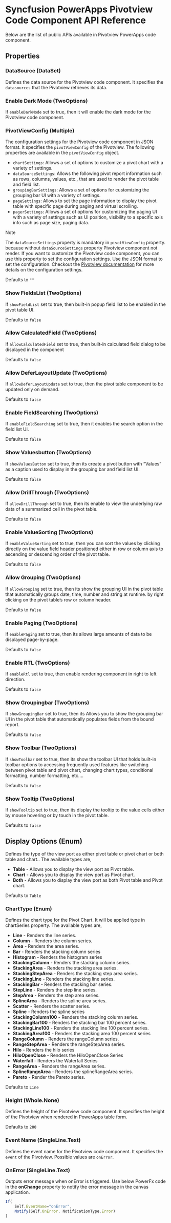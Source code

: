 # Syncfusion PowerApps Pivotview Code Component API Reference

Below are the list of public APIs available in Pivotview PowerApps code component.

## Properties

### DataSource (DataSet)

Defines the data source for the Pivotview code component. It specifies the `datasources` that the Pivotview retrieves its data.

### Enable Dark Mode (TwoOptions)

If `enableDarkMode` set to true, then it will enable the dark mode for the Pivotview code component.

### PivotViewConfig (Multiple)

The configuration settings for the Pivotview code component in JSON format. It specifies the `pivotViewConfig` of the Pivotview. The following properties are available in the `pivotViewConfig` object.

- `chartSettings`: Allows a set of options to customize a pivot chart with a variety of settings.
- `dataSourceSettings`: Allows the following pivot report information such as rows, columns, values, etc., that are used to render the pivot table and field list.
- `groupingBarSettings`: Allows a set of options for customizing the grouping bar UI with a variety of settings.
- `pageSettings`: Allows to set the page information to display the pivot table with specific page during paging and virtual scrolling.
- `pagerSettings`: Allows a set of options for customizing the paging UI with a variety of settings such as UI position, visibility to a specific axis info such as page size, paging data.

> [!NOTE]
> The `dataSourceSettings` property is mandatory in `pivotViewConfig` property. because without `dataSourceSettings` property Pivotview component not render. If you want to customize the Pivotview code component, you can use this property to set the configuration settings. Use the JSON format to set the configuration. Checkout the [Pivotview documentation](https://ej2.syncfusion.com/react/documentation/pivotview/getting-started) for more details on the configuration settings.

Defaults to `""`

### Show FieldsList (TwoOptions)

If `showFieldList` set to true, then built-in popup field list to be enabled in the pivot table UI.

Defaults to `false`

### Allow CalculatedField (TwoOptions)

If `allowCalculatedField` set to true, then built-in calculated field dialog to be displayed in the component

Defaults to `false`

### Allow DeferLayoutUpdate (TwoOptions)

If `allowDeferLayoutUpdate` set to true, then the pivot table component to be updated only on demand.

Defaults to `false`

### Enable FieldSearching (TwoOptions)

If `enableFieldSearching` set to true, then it enables the search option in the field list UI.

Defaults to `false`

### Show Valuesbutton (TwoOptions)

If `showValuesButton` set to true, then its create a pivot button with “Values” as a caption used to display in the grouping bar and field list UI.

Defaults to `false`

### Allow DrillThrough (TwoOptions)

If `allowDrillThrough` set to true, then its enable to view the underlying raw data of a summarized cell in the pivot table.

Defaults to `false`

### Enable ValueSorting (TwoOptions)

If `enableValueSorting` set to true, then you can sort the values by clicking directly on the value field header positioned either in row or column axis to ascending or descending order of the pivot table.

Defaults to `false`

### Allow Grouping (TwoOptions)

If `allowGrouping` set to true, then its show the grouping UI in the pivot table that automatically groups date, time, number and string at runtime. by right clicking on the pivot table’s row or column header.

Defaults to `false`

### Enable Paging (TwoOptions)

If `enablePaging` set to true, then its allows large amounts of data to be displayed page-by-page. 

Defaults to `false`

### Enable RTL (TwoOptions)

If `enableRtl` set to true, then enable rendering component in right to left direction.

Defaults to `false`

### Show Groupingbar (TwoOptions)

If `showGroupingBar` set to true, then its Allows you to show the grouping bar UI in the pivot table that automatically populates fields from the bound report.

Defaults to `false`

### Show Toolbar (TwoOptions)

If `showToolbar` set to true, then its show the toolbar UI that holds built-in toolbar options to accessing frequently used features like switching between pivot table and pivot chart, changing chart types, conditional formatting, number formatting, etc….

Defaults to `false`

### Show Tooltip (TwoOptions)

If `showTooltip` set to true, then its display the tooltip to the value cells either by mouse hovering or by touch in the pivot table.

Defaults to `false`

## Display Options (Enum)

Defines the type of the view port as either pivot table or pivot chart or both table and chart.. The available types are,

* **Table** - Allows you to display the view port as Pivot table.
* **Chart** - Allows you to display the view port as Pivot chart.
* **Both** - Allows you to display the view port as both Pivot table and Pivot chart.

Defaults to `Table`

### ChartType (Enum)

Defines the chart type for the Pivot Chart. It will be applied type in chartSeries property. The available types are,

 * **Line** - Renders the line series.
 * **Column** - Renders the column series.
 * **Area** - Renders the area series.
 * **Bar** - Renders the stacking column series
 * **Histogram** - Renders the histogram series
 * **StackingColumn** - Renders the stacking column series.
 * **StackingArea** - Renders the stacking area series.
 * **StackingStepArea** - Renders the stacking step area series.
 * **StackingLine** - Renders the stacking line series.
 * **StackingBar** - Renders the stacking bar series.
 * **StepLine** -  Renders the step line series.
 * **StepArea** -  Renders the step area series.
 * **SplineArea** - Renders the spline area series.
 * **Scatter** - Renders the scatter series.
 * **Spline** - Renders the spline series
 * **StackingColumn100** - Renders the stacking column series.
 * **StackingBar100** - Renders the stacking bar 100 percent series.
 * **StackingLine100** - Renders the stacking line 100 percent series.
 * **StackingArea100** - Renders the stacking area 100 percent series
 * **RangeColumn** - Renders the rangeColumn series.
 * **RangeStepArea** - Renders the rangeStepArea series.
 * **Hilo** - Renders the hilo series
 * **HiloOpenClose** - Renders the HiloOpenClose Series
 * **Waterfall** - Renders the Waterfall Series
 * **RangeArea** - Renders the rangeArea series.
 * **SplineRangeArea** - Renders the splineRangeArea series.
 * **Pareto** - Render the Pareto series.

Defaults to `Line`

### Height (Whole.None)

Defines the height of the Pivotview code component. It specifies the height of the Pivotview when rendered in PowerApps table form.

Defaults to `200`

### Event Name (SingleLine.Text)

Defines the event name for the Pivotview code component. It specifies the `event` of the Pivotview. Possible values are `onError`.

### OnError (SingleLine.Text)

Outputs error message when onError is triggered. Use below PowerFx code in the **onChange** property to notify the error message in the canvas application.

```js
If(
    Self.EventName="onError",
    Notify(Self.OnError, NotificationType.Error)
)
```
